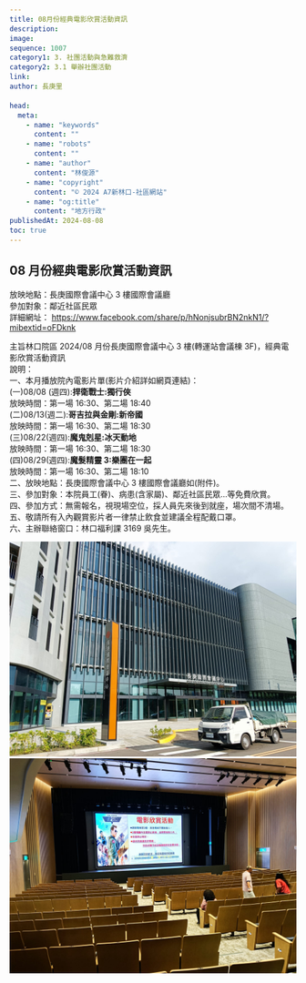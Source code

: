 ```yaml
---
title: 08月份經典電影欣賞活動資訊
description:
image:
sequence: 1007
category1: 3. 社團活動與急難救濟
category2: 3.1 舉辦社團活動
link:
author: 長庚里

head:
  meta:
    - name: "keywords"
      content: ""
    - name: "robots"
      content: ""
    - name: "author"
      content: "林俊源"
    - name: "copyright"
      content: "© 2024 A7新林口-社區網站"
    - name: "og:title"
      content: "地方行政"
publishedAt: 2024-08-08
toc: true
---
```


## 08 月份經典電影欣賞活動資訊

放映地點：長庚國際會議中心 3 樓國際會議廳  
參加對象：鄰近社區民眾  
詳細網址：
https://www.facebook.com/share/p/hNonjsubrBN2nkN1/?mibextid=oFDknk

主旨林口院區 2024/08 月份長庚國際會議中心 3 樓(轉運站會議棟 3F)，經典電影欣賞活動資訊  
說明：  
一、本月播放院內電影片單(影片介紹詳如網頁連結)：  
 (一)08/08 (週四):**捍衛戰士:獨行俠**  
 放映時間：第一場 16:30、第二場 18:40  
 (二)08/13(週二):**哥吉拉與金剛:新帝國**  
 放映時間：第一場 16:30、第二場 18:30  
 (三)08/22(週四):**魔鬼剋星:冰天動地**  
 放映時間：第一場 16:30、第二場 18:30  
 (四)08/29(週四):**魔髮精靈 3:樂團在一起**  
 放映時間：第一場 16:30、第二場 18:10  
二、放映地點：長庚國際會議中心 3 樓國際會議廳如(附件)。  
三、參加對象：本院員工(眷)、病患(含家屬)、鄰近社區民眾…等免費欣賞。  
四、參加方式：無需報名，視現場空位，採人員先來後到就座，場次間不清場。  
五、敬請所有入內觀賞影片者一律禁止飲食並建議全程配戴口罩。  
六、主辦聯絡窗口：林口福利課 3169 吳先生。

![a1007-02.jpeg](/images/announcement/a1007-2.jpeg)
![a1007-01.jpeg](/images/announcement/a1007-1.jpeg)

